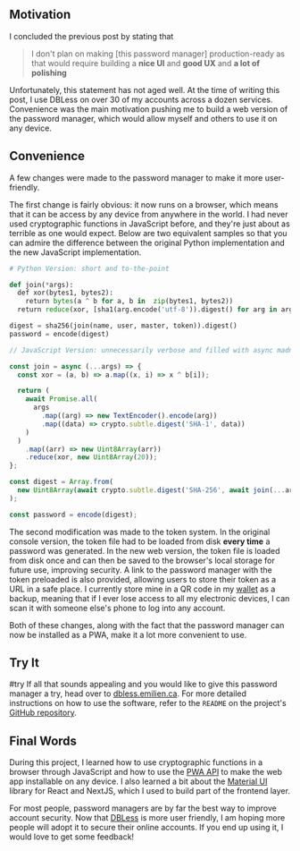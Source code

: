 ## Motivation

I concluded the previous post by stating that

> I don't plan on making [this password manager] production-ready as that would require building a **nice UI** and **good UX** and **a lot of polishing**

Unfortunately, this statement has not aged well. At the time of writing this post, I use DBLess on over 30 of my accounts across a dozen services. Convenience was the main motivation pushing me to build a web version of the password manager, which would allow myself and others to use it on any device.

## Convenience

A few changes were made to the password manager to make it more user-friendly.

The first change is fairly obvious: it now runs on a browser, which means that it can be access by any device from anywhere in the world. I had never used cryptographic functions in JavaScript before, and they're just about as terrible as one would expect. Below are two equivalent samples so that you can admire the difference between the original Python implementation and the new JavaScript implementation.

```python
# Python Version: short and to-the-point

def join(*args):
  def xor(bytes1, bytes2):
    return bytes(a ^ b for a, b in  zip(bytes1, bytes2))
  return reduce(xor, [sha1(arg.encode('utf-8')).digest() for arg in args])

digest = sha256(join(name, user, master, token)).digest()
password = encode(digest)
```

```javascript
// JavaScript Version: unnecessarily verbose and filled with async madness

const join = async (...args) => {
  const xor = (a, b) => a.map((x, i) => x ^ b[i]);

  return (
    await Promise.all(
      args
        .map((arg) => new TextEncoder().encode(arg))
        .map((data) => crypto.subtle.digest('SHA-1', data))
    )
  )
    .map((arr) => new Uint8Array(arr))
    .reduce(xor, new Uint8Array(20));
};

const digest = Array.from(
  new Uint8Array(await crypto.subtle.digest('SHA-256', await join(...args)))
);

const password = encode(digest);
```

The second modification was made to the token system. In the original console version, the token file had to be loaded from disk **every time** a password was generated. In the new web version, the token file is loaded from disk once and can then be saved to the browser's local storage for future use, improving security. A link to the password manager with the token preloaded is also provided, allowing users to store their token as a URL in a safe place. I currently store mine in a QR code in my [wallet](../../3D-Printed-Wallet/) as a backup, meaning that if I ever lose access to all my electronic devices, I can scan it with someone else's phone to log into any account.

Both of these changes, along with the fact that the password manager can now be installed as a PWA, make it a lot more convenient to use.

## Try It

#try
If all that sounds appealing and you would like to give this password manager a try, head over to [dbless.emilien.ca](https://dbless.emilien.ca/). For more detailed instructions on how to use the software, refer to the `README` on the project's [GitHub repository](https://github.com/Bricktech2000/DBLess).

## Final Words

During this project, I learned how to use cryptographic functions in a browser through JavaScript and how to use the [PWA API](https://developer.mozilla.org/en-US/docs/Web/Progressive_web_apps) to make the web app installable on any device. I also learned a bit about the [Material UI](https://mui.com/) library for React and NextJS, which I used to build part of the frontend layer.

For most people, password managers are by far the best way to improve account security. Now that [DBLess](https://dbless.emilien.ca/) is more user friendly, I am hoping more people will adopt it to secure their online accounts. If you end up using it, I would love to get some feedback!
